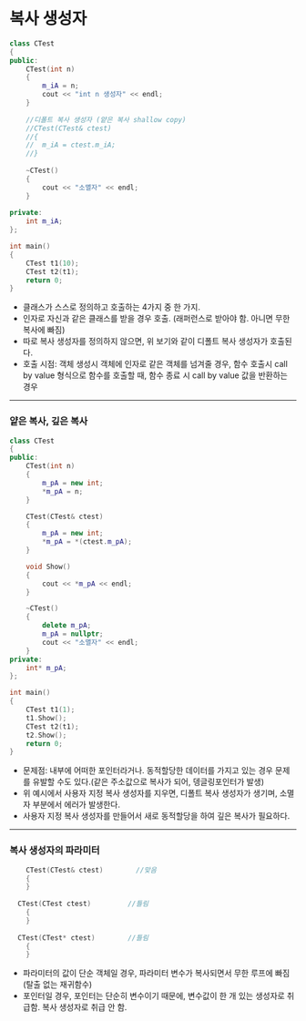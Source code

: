 # 복사 생성자
```c++
class CTest
{
public:
	CTest(int n)
	{
		m_iA = n;
		cout << "int n 생성자" << endl;
	}
  
	//디폴트 복사 생성자 (얕은 복사 shallow copy)
	//CTest(CTest& ctest)
	//{
	//	m_iA = ctest.m_iA;
	//}
  
	~CTest()
	{
		cout << "소멸자" << endl;
	}
  
private:
	int m_iA;
};

int main()
{
	CTest t1(10);
	CTest t2(t1);
	return 0;
}
```
- 클래스가 스스로 정의하고 호출하는 4가지 중 한 가지.
- 인자로 자신과 같은 클래스를 받을 경우 호출. (래퍼런스로 받아야 함. 아니면 무한 복사에 빠짐)
- 따로 복사 생성자를 정의하지 않으면, 위 보기와 같이 디폴트 복사 생성자가 호출된다.
- 호출 시점: 객체 생성시 객체에 인자로 같은 객체를 넘겨줄 경우, 함수 호출시 call by value 형식으로 함수를 호출할 때, 함수 종료 시 call by value 값을 반환하는 경우
***
### 얕은 복사, 깊은 복사
```c++
class CTest
{
public:
	CTest(int n)
	{
		m_pA = new int;
		*m_pA = n;
 	}

	CTest(CTest& ctest)
	{
		m_pA = new int;
		*m_pA = *(ctest.m_pA);
	}

	void Show()
	{
		cout << *m_pA << endl;
	}

	~CTest()
	{
		delete m_pA;
		m_pA = nullptr;
		cout << "소멸자" << endl;
	}
private:
	int* m_pA;
};

int main()
{
	CTest t1(1);
	t1.Show();
	CTest t2(t1);
	t2.Show();
	return 0;
}

```
- 문제점: 내부에 어떠한 포인터라거나. 동적할당한 데이터를 가지고 있는 경우 문제를 유발할 수도 있다.(같은 주소값으로 복사가 되어, 뎅글링포인터가 발생)
- 위 예시에서 사용자 지정 복사 생성자를 지우면, 디폴트 복사 생성자가 생기며, 소멸자 부분에서 에러가 발생한다.
- 사용자 지정 복사 생성자를 만들어서 새로 동적할당을 하여 깊은 복사가 필요하다.
***
### 복사 생성자의 파라미터
```c++
	CTest(CTest& ctest)        //맞음
	{
	}
  
  CTest(CTest ctest)         //틀림
	{
	}
  
  CTest(CTest* ctest)        //틀림
	{
	}
```
- 파라미터의 값이 단순 객체일 경우, 파라미터 변수가 복사되면서 무한 루프에 빠짐(탈출 없는 재귀함수)
- 포인터일 경우, 포인터는 단순히 변수이기 때문에, 변수값이 한 개 있는 생성자로 취급함. 복사 생성자로 취급 안 함.
